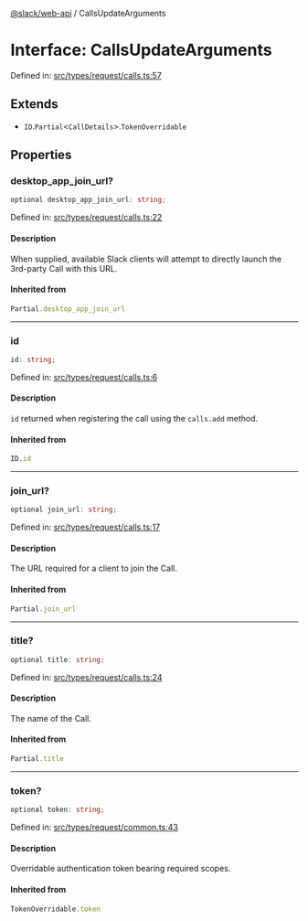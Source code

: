 [@slack/web-api](../index.md) / CallsUpdateArguments

# Interface: CallsUpdateArguments

Defined in: [src/types/request/calls.ts:57](https://github.com/slackapi/node-slack-sdk/blob/main/packages/web-api/src/types/request/calls.ts#L57)

## Extends

- `ID`.`Partial`\<`CallDetails`\>.`TokenOverridable`

## Properties

### desktop\_app\_join\_url?

```ts
optional desktop_app_join_url: string;
```

Defined in: [src/types/request/calls.ts:22](https://github.com/slackapi/node-slack-sdk/blob/main/packages/web-api/src/types/request/calls.ts#L22)

#### Description

When supplied, available Slack clients will attempt to directly launch the 3rd-party Call
with this URL.

#### Inherited from

```ts
Partial.desktop_app_join_url
```

***

### id

```ts
id: string;
```

Defined in: [src/types/request/calls.ts:6](https://github.com/slackapi/node-slack-sdk/blob/main/packages/web-api/src/types/request/calls.ts#L6)

#### Description

`id` returned when registering the call using the `calls.add` method.

#### Inherited from

```ts
ID.id
```

***

### join\_url?

```ts
optional join_url: string;
```

Defined in: [src/types/request/calls.ts:17](https://github.com/slackapi/node-slack-sdk/blob/main/packages/web-api/src/types/request/calls.ts#L17)

#### Description

The URL required for a client to join the Call.

#### Inherited from

```ts
Partial.join_url
```

***

### title?

```ts
optional title: string;
```

Defined in: [src/types/request/calls.ts:24](https://github.com/slackapi/node-slack-sdk/blob/main/packages/web-api/src/types/request/calls.ts#L24)

#### Description

The name of the Call.

#### Inherited from

```ts
Partial.title
```

***

### token?

```ts
optional token: string;
```

Defined in: [src/types/request/common.ts:43](https://github.com/slackapi/node-slack-sdk/blob/main/packages/web-api/src/types/request/common.ts#L43)

#### Description

Overridable authentication token bearing required scopes.

#### Inherited from

```ts
TokenOverridable.token
```

